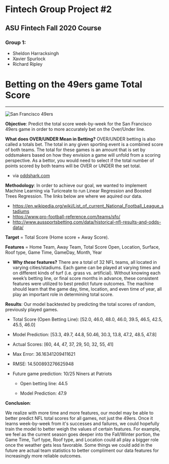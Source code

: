 # Fintech Group Project #2
## ASU Fintech Fall 2020 Course
### Group 1:
 * Sheldon Harracksingh
 * Xavier Spurlock
 * Richard Ripley
 
 # Betting on the 49ers game Total Score
 ---
![San Francisco 49ers](https://images2.minutemediacdn.com/image/fetch/w_736,h_485,c_fill,g_auto,f_auto/https%3A%2F%2Fninernoise.com%2Fwp-content%2Fuploads%2Fgetty-images%2F2020%2F09%2F1272315795-850x560.jpeg)

**Objective**: Predict the total score week-by-week for the San Francisco 49ers game in order to more accurately bet on the Over/Under line. 

**What does OVER/UNDER Mean in Betting?**
OVER/UNDER betting is also called a totals bet. The total in any given sporting event is a combined score of both teams. The total for these games is an amount that is set by oddsmakers based on how they envision a game will unfold from a scoring perspective. As a bettor, you would need to select if the total number of points scored by both teams will be OVER or UNDER the set total.
 - via [oddshark.com](https://www.oddsshark.com/sports-betting/over-under-betting)

**Methodology**: In order to achieve our goal, we wanted to implement Machine Learning via Turicreate to run Linear Regression and Boosted Trees Regression. The links below are where we aquired our data. 
* https://en.wikipedia.org/wiki/List_of_current_National_Football_League_stadiums
* https://www.pro-football-reference.com/teams/sfo/
* http://www.aussportsbetting.com/data/historical-nfl-results-and-odds-data/

**Target** = Total Score (Home score + Away Score). 

**Features** = Home Team, Away Team, Total Score Open, Location, Surface, Roof type, Game Time, GameDay, Month, Year

 - **Why *these* features?**
There are a total of 32 NFL teams, all located in varying cities/stadiums. Each game can be played at varying times and on different kinds of turf (i.e. grass vs. artificial). Without knowing each week’s betting line, or final score months in advance, these consistent features were utilized to best predict future outcomes. The machine should learn that the game day, time, location, and even time of year, all play an important role in determining total score. 

**Results**: Our model backtested by predicting the total scores of random, previously played games.

 - Total Score (Open Betting Line):
[52.0, 46.0, 48.0, 46.0, 39.5, 46.5, 42.5, 45.5, 46.0]

 - Model Prediction:
[53.3, 49.7, 44.8, 50.46, 30.3, 13.8, 47.2, 48.5, 47.8]

 - Actual Scores:
[60, 44, 47, 37, 29, 50, 32, 55, 41]

 - Max Error: 
36.16341209411621

 - RMSE: 
14.500893276625948

 - Future game prediction: 
10/25 Niners at Patriots 

   - Open betting line: 
44.5

   - Model Prediction: 
47.9

**Conclusion**:

We realize with more time and more features, our model may be able to better predict NFL total scores for all games, not just the 49ers. Once it learns week-by-week from it's successes and failures, we could hopefully train the model to better weigh the values of certain features. For example, we feel as the current season goes deeper into the Fall/Winter portion, the Game Time, Turf type, Roof type, and Location could all play a bigger role once the weather gets less favorable. Some things we could add in the future are actual team statistics to better compliment our data features for increasingly more reliable outcomes. 